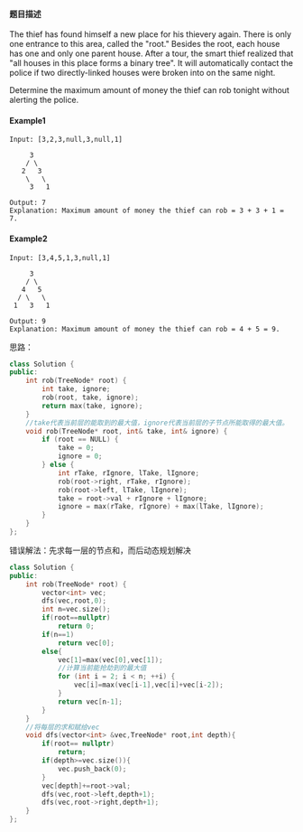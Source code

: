 #### **题目描述**
The thief has found himself a new place for his thievery again. There is only one entrance to this area, called the "root." Besides the root, each house has one and only one parent house. After a tour, the smart thief realized that "all houses in this place forms a binary tree". It will automatically contact the police if two directly-linked houses were broken into on the same night.

Determine the maximum amount of money the thief can rob tonight without alerting the police.


#### **Example1**
```
Input: [3,2,3,null,3,null,1]

     3
    / \
   2   3
    \   \ 
     3   1

Output: 7 
Explanation: Maximum amount of money the thief can rob = 3 + 3 + 1 = 7.
```
#### **Example2**
```
Input: [3,4,5,1,3,null,1]

     3
    / \
   4   5
  / \   \ 
 1   3   1

Output: 9
Explanation: Maximum amount of money the thief can rob = 4 + 5 = 9.
```

思路：
```c++
class Solution {
public:
    int rob(TreeNode* root) {
        int take, ignore;
        rob(root, take, ignore);
        return max(take, ignore);
    }
    //take代表当前层的能取到的最大值，ignore代表当前层的子节点所能取得的最大值。
    void rob(TreeNode* root, int& take, int& ignore) {
        if (root == NULL) {
            take = 0;
            ignore = 0;
        } else {
            int rTake, rIgnore, lTake, lIgnore;
            rob(root->right, rTake, rIgnore);
            rob(root->left, lTake, lIgnore);
            take = root->val + rIgnore + lIgnore;
            ignore = max(rTake, rIgnore) + max(lTake, lIgnore);
        }
    }
};
```

错误解法：先求每一层的节点和，而后动态规划解决
```c++
class Solution {
public:
    int rob(TreeNode* root) {
        vector<int> vec;
        dfs(vec,root,0);
        int n=vec.size();
        if(root==nullptr)
            return 0;
        if(n==1)
            return vec[0];
        else{
            vec[1]=max(vec[0],vec[1]);
            //计算当前能抢劫到的最大值
            for (int i = 2; i < n; ++i) {
                vec[i]=max(vec[i-1],vec[i]+vec[i-2]);
            }
            return vec[n-1];
        }
    }
    //将每层的求和赋给vec
    void dfs(vector<int> &vec,TreeNode* root,int depth){
        if(root== nullptr)
            return;
        if(depth>=vec.size()){
            vec.push_back(0);
        }
        vec[depth]+=root->val;
        dfs(vec,root->left,depth+1);
        dfs(vec,root->right,depth+1);
    }
};
```